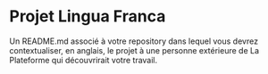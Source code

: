# Projet Lingua Franca

Un README.md associé à votre repository dans lequel vous devrez
contextualiser, en anglais, le projet à une personne extérieure de La
Plateforme qui découvrirait votre travail.